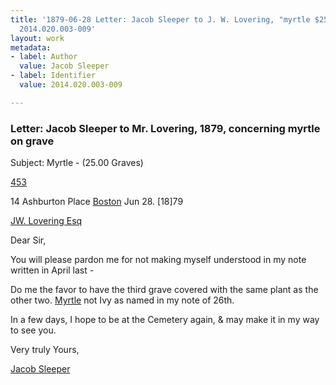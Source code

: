 ```yaml
---
title: '1879-06-28 Letter: Jacob Sleeper to J. W. Lovering, "myrtle $25.00 grave,"
  2014.020.003-009'
layout: work
metadata:
- label: Author
  value: Jacob Sleeper
- label: Identifier
  value: 2014.020.003-009

---
```

<div class="pages">
<div id="page-1350295">
<h3><a name="page-1350295">Letter: Jacob Sleeper to Mr. Lovering, 1879, concerning myrtle on grave</a></h3>
<div class="page-content">
<p>Subject: Myrtle - (25.00 Graves)</p>
<p><a href='/pages/subjects/58123' title='Lot 453'>453</a></p>
<p>14 Ashburton Place<span class='line-break'> </span><a href='/pages/subjects/52559' title='Boston, MA'>Boston</a> Jun 28. [18]79</p>
<p><a href='/pages/subjects/58078' title='Lovering, James W.'>JW. Lovering Esq</a></p>
<p>Dear Sir,</p>
<p>You will please pardon<span class='line-break'> </span>me for not making myself understood in<span class='line-break'> </span>my note written in April last -</p>
<p>Do me the favor to have the third grave<span class='line-break'> </span>covered with the same plant as the other two.<span class='line-break'> </span><u>Myrtle</u> not Ivy as named in my note of 26th.</p>
<p>In a few days, I hope to be at the Cemetery<span class='line-break'> </span>again, &amp; may make it in my way to see you.</p>
<p>Very truly Yours,</p>
<p><a href='/pages/subjects/65944' title='Sleeper, Jacob'>Jacob Sleeper</a><span class='line-break'> </span></p>
</div>
</div>
<br />
</div>
